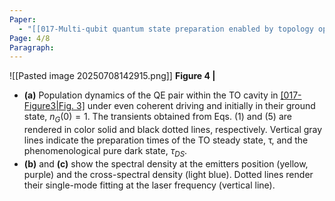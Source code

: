 ```yaml
---
Paper:
  - "[[017-Multi-qubit quantum state preparation enabled by topology optimization]]"
Page: 4/8
Paragraph:
---
```

![[Pasted image 20250708142915.png]]
**Figure 4 |**
- **(a)** Population dynamics of the QE pair within the TO cavity in [[017-Figure3|Fig. 3]](b) under even coherent driving and initially in their ground state, $n_G(0) = 1$. The transients obtained from Eqs. (1) and (5) are rendered in color solid and black dotted lines, respectively. Vertical gray lines indicate the preparation times of the TO steady state, τ, and the phenomenological pure dark state, $τ_{DS}$.
- **(b)** and **(c)** show the spectral density at the emitters position (yellow, purple) and the cross-spectral density (light blue). Dotted lines render their single-mode fitting at the laser frequency (vertical line).